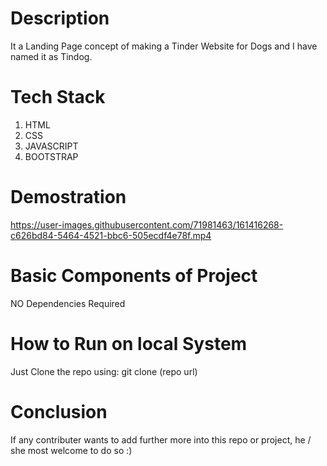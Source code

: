 # Description
It a Landing Page concept of making a Tinder Website for Dogs and I have named it as Tindog.

# Tech Stack
1. HTML
2. CSS
3. JAVASCRIPT
4. BOOTSTRAP

# Demostration

https://user-images.githubusercontent.com/71981463/161416268-c626bd84-5464-4521-bbc6-505ecdf4e78f.mp4

# Basic Components of Project

NO Dependencies Required

# How to Run on local System

Just Clone the repo using:  git clone (repo url)

# Conclusion

If any contributer wants to add further more into this repo or project, he / she most welcome to do so :)



